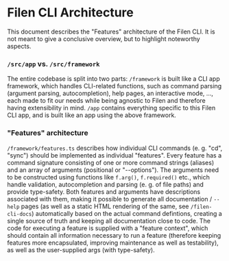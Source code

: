 # Filen CLI Architecture

This document describes the "Features" architecture of the Filen CLI. It is not meant to give a conclusive overview, but to highlight noteworthy aspects. 


### `/src/app` vs. `/src/framework`

The entire codebase is split into two parts: `/framework` is built like a CLI app framework, which handles CLI-related functions, such as command parsing (argument parsing, autocompletion), help pages, an interactive mode, ..., each made to fit our needs while being agnostic to Filen and therefore having extensibility in mind. `/app` contains everything specific to this Filen CLI app, and is built like an app using the above framework. 


### "Features" architecture

`/framework/features.ts` describes how individual CLI commands (e. g. "cd", "sync") should be implemented as individual "features". Every feature has a command signature consisting of one or more command strings (aliases) and an array of arguments (positional or "--options"). The arguments need to be constructed using functions like `f.arg()`, `f.required()` etc., which handle validation, autocompletion and parsing (e. g. of file paths) and provide type-safety. Both features and arguments have descriptions associated with them, making it possible to generate all documentation / `--help` pages (as well as a static HTML rendering of the same, see `/filen-cli-docs`) automatically based on the actual command defintions, creating a single source of truth and keeping all documentation close to code. The code for executing a feature is supplied with a "feature context", which should contain all information necessary to run a feature (therefore keeping features more encapsulated, improving maintenance as well as testability), as well as the user-supplied args (with type-safety). 